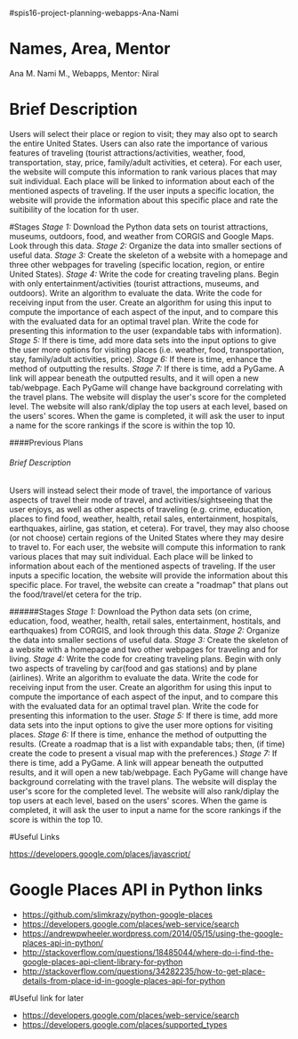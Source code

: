 #spis16-project-planning-webapps-Ana-Nami

# Names, Area, Mentor
Ana M. Nami M., Webapps, Mentor: Niral

# Brief Description
Users will select their place or region to visit; they may also opt to search the entire United States. Users can also rate the importance of various features of traveling (tourist attractions/activities, weather, food, transportation, stay, price, family/adult activities, et cetera). For each user, the website will compute this information to rank various places that may suit individual. Each place will be linked to information about each of the mentioned aspects of traveling. If the user inputs a specific location, the website will provide the information about this specific place and rate the suitibility of the location for th user.

#Stages
*Stage 1:* Download the Python data sets on tourist attractions, museums, outdoors, food, and weather from CORGIS and Google Maps. Look through this data.
*Stage 2:* Organize the data into smaller sections of useful data.
*Stage 3:* Create the skeleton of a website with a homepage and three other webpages for traveling (specific location, region, or entire United States).
*Stage 4:* Write the code for creating traveling plans. Begin with only entertainment/activities (tourist attractions, museums, and outdoors). Write an algorithm to evaluate the data. Write the code for receiving input from the user. Create an algorithm for using this input to compute the importance of each aspect of the input, and to compare this with the evaluated data for an optimal travel plan. Write the code for presenting this information to the user (expandable tabs with information).
*Stage 5:* If there is time, add more data sets into the input options to give the user more options for visiting places (i.e. weather, food, transportation, stay, family/adult activities, price).
*Stage 6:* If there is time, enhance the method of outputting the results.
*Stage 7:* If there is time, add a PyGame. A link will appear beneath the outputted results, and it will open a new tab/webpage.
 Each PyGame will change have background correlating with the travel plans. The website will display the user's score for the completed level. The website will also rank/diplay the top users at each level, based on the users' scores. When the game is completed, it will ask the user to input a name for the score rankings if the score is within the top 10.

####Previous Plans
###### Brief Description
Users will instead select their mode of travel, the importance of various aspects of travel their mode of travel, and activities/sightseeing that the user enjoys, as well as other aspects of traveling (e.g. crime, education, places to find food, weather, health, retail sales, entertainment, hospitals, earthquakes, airline, gas station, et cetera). For travel, they may also choose (or not choose) certain regions of the United States where they may desire to travel to. For each user, the website will compute this information to rank various places that may suit individual. Each place will be linked to information about each of the mentioned aspects of traveling. If the user inputs a specific location, the website will provide the information about this specific place. For travel, the website can create a "roadmap" that plans out the food/travel/et cetera for the trip.

######Stages
*Stage 1:* Download the Python data sets (on crime, education, food, weather, health, retail sales, entertainment, hostitals, and earthquakes) from CORGIS, and look through this data.
*Stage 2:* Organize the data into smaller sections of useful data.
*Stage 3:* Create the skeleton of a website with a homepage and two other webpages for traveling and for living.
*Stage 4:* Write the code for creating traveling plans. Begin with only two aspects of traveling by car(food and gas stations) and by plane (airlines). Write an algorithm to evaluate the data. Write the code for receiving input from the user. Create an algorithm for using this input to compute the importance of each aspect of the input, and to compare this with the evaluated data for an optimal travel plan. Write the code for presenting this information to the user.
*Stage 5:* If there is time, add more data sets into the input options to give the user more options for visiting places.
*Stage 6:* If there is time, enhance the method of outputting the results. (Create a roadmap that is a list with expandable tabs; then, (if time) create the code to present a visual map with the preferences.)
*Stage 7:* If there is time, add a PyGame. A link will appear beneath the outputted results, and it will open a new tab/webpage.
 Each PyGame will change have background correlating with the travel plans. The website will display the user's score for the completed level. The website will also rank/diplay the top users at each level, based on the users' scores. When the game is completed, it will ask the user to input a name for the score rankings if the score is within the top 10.


#Useful Links

https://developers.google.com/places/javascript/

# Google Places API in Python links

* https://github.com/slimkrazy/python-google-places
* https://developers.google.com/places/web-service/search
* https://andrewpwheeler.wordpress.com/2014/05/15/using-the-google-places-api-in-python/
* http://stackoverflow.com/questions/18485044/where-do-i-find-the-google-places-api-client-library-for-python
* http://stackoverflow.com/questions/34282235/how-to-get-place-details-from-place-id-in-google-places-api-for-python

#Useful link for later
* https://developers.google.com/places/web-service/search
* https://developers.google.com/places/supported_types

